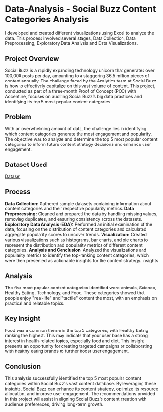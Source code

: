 # Data-Analysis - Social Buzz Content Categories Analysis
I developed and created different visualizations using Excel to analyze the data. This process involved several stages, Data Collection, Data Preprocessing, Exploratory Data Analysis and Data Visualizations.

## Project Overview
Social Buzz is a rapidly expanding technology unicorn that generates over 100,000 posts per day, amounting to a staggering 36.5 million pieces of content annually. The challenge faced by the Analytics team at Social Buzz is how to effectively capitalize on this vast volume of content. This project, conducted as part of a three-month Proof of Concept (POC) with Accenture, focuses on auditing Social Buzz’s big data practices and identifying its top 5 most popular content categories.

## Problem
With an overwhelming amount of data, the challenge lies in identifying which content categories generate the most engagement and popularity. The objective was to analyze and determine the top 5 most popular content categories to inform future content strategy decisions and enhance user engagement.

## Dataset Used
<a href="https://github.com/PriyadarshiniMaddela/Data-Analysis/blob/main/Final%20Content%20Data%20set.csv">Dataset</a>

## Process
**Data Collection:** 
Gathered sample datasets containing information about content categories and their respective popularity metrics.
**Data Preprocessing:** 
Cleaned and prepared the data by handling missing values, removing duplicates, and ensuring consistency across the datasets.
**Exploratory Data Analysis (EDA):** 
Performed an initial examination of the data, focusing on the distribution of content categories and calculated aggregate popularity scores to uncover trends.
**Visualization:** 
Created various visualizations such as histograms, bar charts, and pie charts to represent the distribution and popularity metrics of different content categories.
**Analysis and Conclusion:** 
Analyzed the visualizations and popularity metrics to identify the top-ranking content categories, which were then presented as actionable insights for the content strategy.
Insights
## Analysis
The five most popular content categories identified were Animals, Science, Healthy Eating, Technology, and Food. These categories showed that people enjoy "real-life" and "tactile" content the most, with an emphasis on practical and relatable topics.
## Key Insight
Food was a common theme in the top 5 categories, with Healthy Eating ranking the highest. This may indicate that your user base has a strong interest in health-related topics, especially food and diet. This insight presents an opportunity for creating targeted campaigns or collaborating with healthy eating brands to further boost user engagement.
## Conclusion
This analysis successfully identified the top 5 most popular content categories within Social Buzz's vast content database. By leveraging these insights, Social Buzz can enhance its content strategy, optimize its resource allocation, and improve user engagement. The recommendations provided in this project will assist in aligning Social Buzz's content creation with audience preferences, driving long-term growth.
